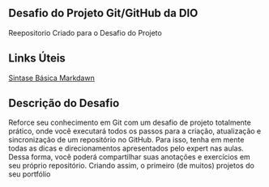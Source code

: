 ## Desafio do Projeto Git/GitHub da DIO
Reepositorio Criado para o Desafio do Projeto

## Links Úteis

[Sintase Básica Markdawn](https://www.markdownguide.org/basic-syntax/)

## Descrição do Desafio

Reforce seu conhecimento em Git com um desafio de projeto totalmente prático, onde você executará todos os passos para a criação, atualização e sincronização de um repositório no GitHub.
Para isso, tenha em mente todas as dicas e direcionamentos apresentados pelo expert nas aulas.
Dessa forma, você poderá compartilhar suas anotações e exercícios em seu próprio repositório.
Criando assim, o primeiro (de muitos) projetos do seu portfólio